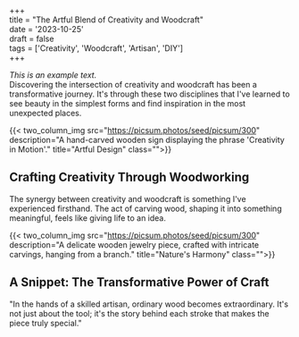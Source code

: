 +++  
title = "The Artful Blend of Creativity and Woodcraft"  
date = '2023-10-25'  
draft = false  
tags = ['Creativity', 'Woodcraft', 'Artisan', 'DIY']  
+++  

*This is an example text.*  
Discovering the intersection of creativity and woodcraft has been a transformative journey. It's through these two disciplines that I've learned to see beauty in the simplest forms and find inspiration in the most unexpected places.  

{{< two_column_img src="https://picsum.photos/seed/picsum/300" description="A hand-carved wooden sign displaying the phrase 'Creativity in Motion'." title="Artful Design" class="">}}  

## Crafting Creativity Through Woodworking  
The synergy between creativity and woodcraft is something I've experienced firsthand. The act of carving wood, shaping it into something meaningful, feels like giving life to an idea.  

{{< two_column_img src="https://picsum.photos/seed/picsum/300" description="A delicate wooden jewelry piece, crafted with intricate carvings, hanging from a branch." title="Nature's Harmony" class="">}}  

## A Snippet: The Transformative Power of Craft  
"In the hands of a skilled artisan, ordinary wood becomes extraordinary. It's not just about the tool; it's the story behind each stroke that makes the piece truly special."
